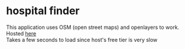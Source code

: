 # hospital finder

This application uses OSM (open street maps) and openlayers to work. 
<br>
Hosted <a href="https://hospitalfinderbuilt.onrender.com">here</a> <br>
Takes a few seconds to load since host's free tier is very slow
